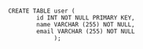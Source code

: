 ```` CREATE DATABASE user_book;

CREATE TABLE user (
        id INT NOT NULL PRIMARY KEY,
        name VARCHAR (255) NOT NULL,
        email VARCHAR (255) NOT NULL
             );